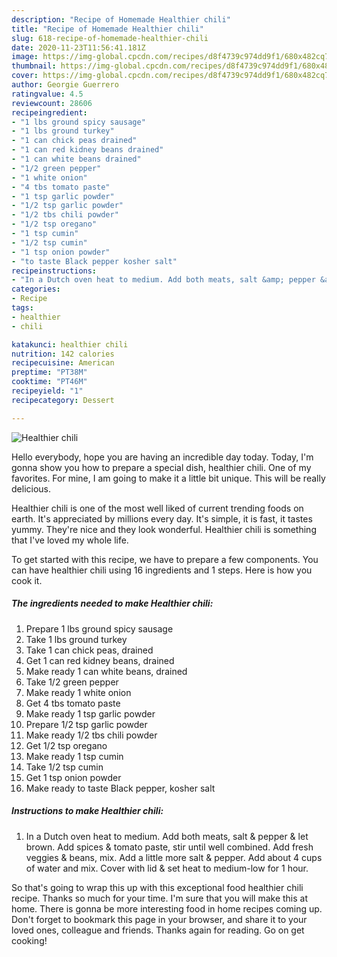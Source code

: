```yaml
---
description: "Recipe of Homemade Healthier chili"
title: "Recipe of Homemade Healthier chili"
slug: 618-recipe-of-homemade-healthier-chili
date: 2020-11-23T11:56:41.181Z
image: https://img-global.cpcdn.com/recipes/d8f4739c974dd9f1/680x482cq70/healthier-chili-recipe-main-photo.jpg
thumbnail: https://img-global.cpcdn.com/recipes/d8f4739c974dd9f1/680x482cq70/healthier-chili-recipe-main-photo.jpg
cover: https://img-global.cpcdn.com/recipes/d8f4739c974dd9f1/680x482cq70/healthier-chili-recipe-main-photo.jpg
author: Georgie Guerrero
ratingvalue: 4.5
reviewcount: 28606
recipeingredient:
- "1 lbs ground spicy sausage"
- "1 lbs ground turkey"
- "1 can chick peas drained"
- "1 can red kidney beans drained"
- "1 can white beans drained"
- "1/2 green pepper"
- "1 white onion"
- "4 tbs tomato paste"
- "1 tsp garlic powder"
- "1/2 tsp garlic powder"
- "1/2 tbs chili powder"
- "1/2 tsp oregano"
- "1 tsp cumin"
- "1/2 tsp cumin"
- "1 tsp onion powder"
- "to taste Black pepper kosher salt"
recipeinstructions:
- "In a Dutch oven heat to medium. Add both meats, salt &amp; pepper &amp; let brown. Add spices &amp; tomato paste, stir until well combined. Add fresh veggies &amp; beans, mix. Add a little more salt &amp; pepper. Add about 4 cups of water and mix. Cover with lid &amp; set heat to medium-low for 1 hour."
categories:
- Recipe
tags:
- healthier
- chili

katakunci: healthier chili 
nutrition: 142 calories
recipecuisine: American
preptime: "PT38M"
cooktime: "PT46M"
recipeyield: "1"
recipecategory: Dessert

---
```



![Healthier chili](https://img-global.cpcdn.com/recipes/d8f4739c974dd9f1/680x482cq70/healthier-chili-recipe-main-photo.jpg)

Hello everybody, hope you are having an incredible day today. Today, I'm gonna show you how to prepare a special dish, healthier chili. One of my favorites. For mine, I am going to make it a little bit unique. This will be really delicious.



Healthier chili is one of the most well liked of current trending foods on earth. It's appreciated by millions every day. It's simple, it is fast, it tastes yummy. They're nice and they look wonderful. Healthier chili is something that I've loved my whole life.


To get started with this recipe, we have to prepare a few components. You can have healthier chili using 16 ingredients and 1 steps. Here is how you cook it.

<!--inarticleads1-->

##### The ingredients needed to make Healthier chili:

1. Prepare 1 lbs ground spicy sausage
1. Take 1 lbs ground turkey
1. Take 1 can chick peas, drained
1. Get 1 can red kidney beans, drained
1. Make ready 1 can white beans, drained
1. Take 1/2 green pepper
1. Make ready 1 white onion
1. Get 4 tbs tomato paste
1. Make ready 1 tsp garlic powder
1. Prepare 1/2 tsp garlic powder
1. Make ready 1/2 tbs chili powder
1. Get 1/2 tsp oregano
1. Make ready 1 tsp cumin
1. Take 1/2 tsp cumin
1. Get 1 tsp onion powder
1. Make ready to taste Black pepper, kosher salt




<!--inarticleads2-->

##### Instructions to make Healthier chili:

1. In a Dutch oven heat to medium. Add both meats, salt &amp; pepper &amp; let brown. Add spices &amp; tomato paste, stir until well combined. Add fresh veggies &amp; beans, mix. Add a little more salt &amp; pepper. Add about 4 cups of water and mix. Cover with lid &amp; set heat to medium-low for 1 hour.




So that's going to wrap this up with this exceptional food healthier chili recipe. Thanks so much for your time. I'm sure that you will make this at home. There is gonna be more interesting food in home recipes coming up. Don't forget to bookmark this page in your browser, and share it to your loved ones, colleague and friends. Thanks again for reading. Go on get cooking!

